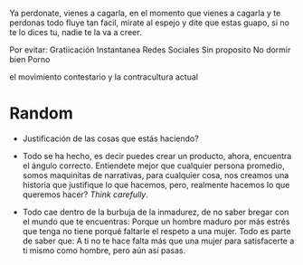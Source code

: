 Ya perdonate, vienes a cagarla, en el momento que vienes a cagarla y te perdonas todo fluye tan facil, mirate al espejo y dite que estas guapo, si no te lo dices tu, nadie te la va a creer.

Por evitar:
Gratiicación Instantanea
Redes Sociales
Sin proposito
No dormir bien
Porno

el movimiento contestario 
y la contracultura actual

# Random

* Justificación de las cosas que estás haciendo? 

* Todo se ha hecho, es decir puedes crear un producto, ahora, encuentra el ángulo correcto. Entiendete mejor que cualquier persona promedio, somos maquinitas de narrativas, para cualquier cosa, nos creamos una historia que justifique lo que hacemos, pero, realmente hacemos lo que queremos hacer? *Think carefully*.

* Todo cae dentro de la burbuja de la inmadurez, de no saber bregar con el mundo que te encuentras: Porque un hombre maduro por más estrés que tenga no tiene porqué faltarle el respeto a una mujer. 
Todo es parte de saber que: A ti no te hace falta más que una mujer para satisfacerte a ti mismo como hombre, pero aún así pasas.